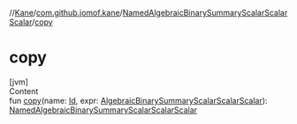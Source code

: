 //[Kane](../../index.md)/[com.github.jomof.kane](../index.md)/[NamedAlgebraicBinarySummaryScalarScalarScalar](index.md)/[copy](copy.md)



# copy  
[jvm]  
Content  
fun [copy](copy.md)(name: [Id](../../com.github.jomof.kane.impl/index.md#%5Bcom.github.jomof.kane.impl%2FId%2F%2F%2FPointingToDeclaration%2F%5D%2FClasslikes%2F-2004631606), expr: [AlgebraicBinarySummaryScalarScalarScalar](../-algebraic-binary-summary-scalar-scalar-scalar/index.md)): [NamedAlgebraicBinarySummaryScalarScalarScalar](index.md)  



